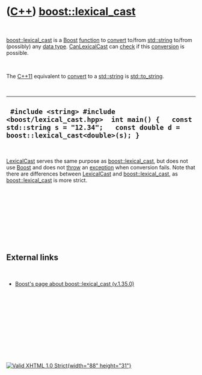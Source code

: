 



 

 

 

 

 

([C++](Cpp.htm)) [boost::lexical\_cast](CppLexical_cast.htm)
============================================================

 

[boost::lexical\_cast](CppLexical_cast.htm) is a [Boost](CppBoost.htm)
[function](CppFunction.htm) to [convert](CppConvert.htm) to/from
[std::string](CppString.htm) to/from (possibly) any [data
type](CppDataType.htm). [CanLexicalCast](CppCanLexicalCast.htm) can
[check](CppCheck.htm) if this [conversion](CppConvert.htm) is possible.

 

The [C++11](Cpp11.htm) equivalent to [convert](CppConvert.htm) to a
[std::string](CppString.htm) is [std::to\_string](CppTo_string.htm).

 

  ------------------------------------------------------------------------------------------------------------------------------------------------------------
  ` #include <string> #include <boost/lexical_cast.hpp>  int main() {   const std::string s = "12.34";   const double d = boost::lexical_cast<double>(s); }`
  ------------------------------------------------------------------------------------------------------------------------------------------------------------

 

[LexicalCast](CppLexicalCast.htm) serves the same purpose as
[boost::lexical\_cast](CppLexical_cast.htm), but does not use
[Boost](CppBoost.htm) and does not [throw](CppThrow.htm) an
[exception](CppException.htm) when conversion fails. Note that there are
differences between [LexicalCast](CppLexicalCast.htm) and
[boost::lexical\_cast](CppLexical_cast.htm), as
[boost::lexical\_cast](CppCanLexicalCast.htm) is more strict.

 

 

 

 

 

External links
--------------

 

-   [Boost's page about
    boost::lexical\_cast (v.1.35.0)](http://www.boost.org/doc/libs/1_35_0/libs/conversion/lexical_cast.htm)

 

 

 

 

 





 

[![Valid XHTML 1.0 Strict](valid-xhtml10.png){width="88"
height="31"}](http://validator.w3.org/check?uri=referer)

